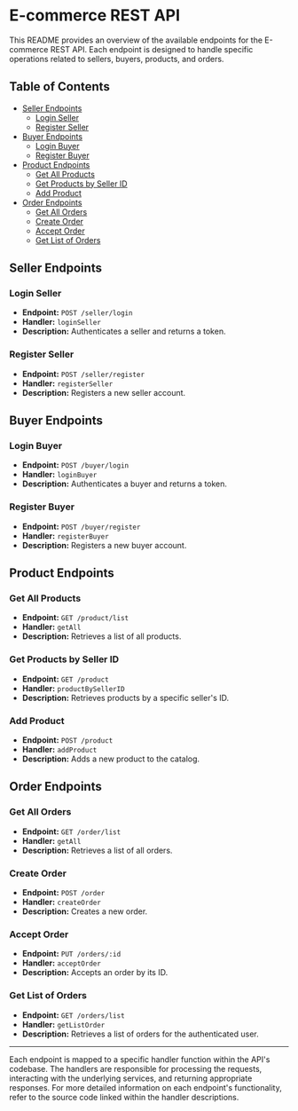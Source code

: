 # E-commerce REST API

This README provides an overview of the available endpoints for the E-commerce REST API. Each endpoint is designed to handle specific operations related to sellers, buyers, products, and orders.

## Table of Contents

- [Seller Endpoints](#seller-endpoints)
  - [Login Seller](#login-seller)
  - [Register Seller](#register-seller)
- [Buyer Endpoints](#buyer-endpoints)
  - [Login Buyer](#login-buyer)
  - [Register Buyer](#register-buyer)
- [Product Endpoints](#product-endpoints)
  - [Get All Products](#get-all-products)
  - [Get Products by Seller ID](#get-products-by-seller-id)
  - [Add Product](#add-product)
- [Order Endpoints](#order-endpoints)
  - [Get All Orders](#get-all-orders)
  - [Create Order](#create-order)
  - [Accept Order](#accept-order)
  - [Get List of Orders](#get-list-of-orders)

## Seller Endpoints

### Login Seller
- **Endpoint:** `POST /seller/login`
- **Handler:** `loginSeller`
- **Description:** Authenticates a seller and returns a token.

### Register Seller
- **Endpoint:** `POST /seller/register`
- **Handler:** `registerSeller`
- **Description:** Registers a new seller account.

## Buyer Endpoints

### Login Buyer
- **Endpoint:** `POST /buyer/login`
- **Handler:** `loginBuyer`
- **Description:** Authenticates a buyer and returns a token.

### Register Buyer
- **Endpoint:** `POST /buyer/register`
- **Handler:** `registerBuyer`
- **Description:** Registers a new buyer account.

## Product Endpoints

### Get All Products
- **Endpoint:** `GET /product/list`
- **Handler:** `getAll`
- **Description:** Retrieves a list of all products.

### Get Products by Seller ID
- **Endpoint:** `GET /product`
- **Handler:** `productBySellerID`
- **Description:** Retrieves products by a specific seller's ID.

### Add Product
- **Endpoint:** `POST /product`
- **Handler:** `addProduct`
- **Description:** Adds a new product to the catalog.

## Order Endpoints

### Get All Orders
- **Endpoint:** `GET /order/list`
- **Handler:** `getAll`
- **Description:** Retrieves a list of all orders.

### Create Order
- **Endpoint:** `POST /order`
- **Handler:** `createOrder`
- **Description:** Creates a new order.

### Accept Order
- **Endpoint:** `PUT /orders/:id`
- **Handler:** `acceptOrder`
- **Description:** Accepts an order by its ID.

### Get List of Orders
- **Endpoint:** `GET /orders/list`
- **Handler:** `getListOrder`
- **Description:** Retrieves a list of orders for the authenticated user.

---

Each endpoint is mapped to a specific handler function within the API's codebase. The handlers are responsible for processing the requests, interacting with the underlying services, and returning appropriate responses. For more detailed information on each endpoint's functionality, refer to the source code linked within the handler descriptions.
